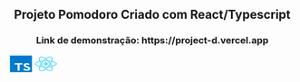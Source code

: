 <h2 align="center"> Projeto Pomodoro Criado com React/Typescript </h2>




<h3 align="center">Link de demonstração: https://project-d.vercel.app</h3>


<img align="center" alt="Eduardo-Ts" height="30" width="40" src="https://raw.githubusercontent.com/devicons/devicon/master/icons/typescript/typescript-plain.svg">
  <img align="center" alt="Eduardo-React" height="30" width="40" src="https://raw.githubusercontent.com/devicons/devicon/master/icons/react/react-original.svg">
